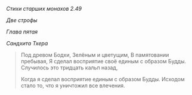 *Стихи старших монахов 2\.49*

*Две строфы*

*Глава пятая*

*Сандхита Тхера*

> Под древом Бодхи,
> Зелёным и цветущим,
> В памятовании пребывая,
> Я сделал восприятие своё единым с образом Будды\.
> Случилось это тридцать кальп назад,
>
> Когда я сделал восприятие единым с образом Будды\.
> Исходом стало то, что я уничтожил все влечения\.